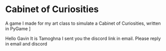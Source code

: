 # Cabinet of Curiosities
A game I made for my art class to simulate a Cabinet of Curiosities, written in PyGame
]

Hello Gavin It is Tamoghna I sent you the discord link in email. Please reply in email and discord
